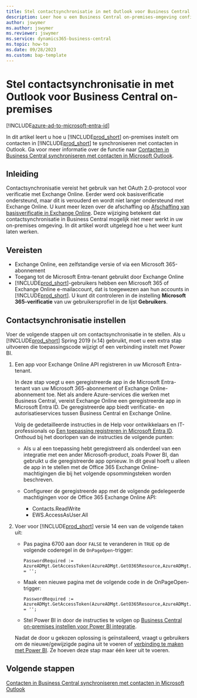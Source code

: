 ```yaml
---
title: Stel contactsynchronisatie in met Outlook voor Business Central on-premises
description: Leer hoe u een Business Central on-premises-omgeving configureert om contacten in Business Central en Outlook te synchroniseren.
author: jswymer
ms.author: jswymer
ms.reviewer: jswymer
ms.service: dynamics365-business-central
ms.topic: how-to
ms.date: 09/28/2023
ms.custom: bap-template
---
```


# <a name="set-up-contact-sync-with-outlook-for-business-central-on-premises"></a>Stel contactsynchronisatie in met Outlook voor Business Central on-premises

[!INCLUDE[azure-ad-to-microsoft-entra-id](~/../shared-content/shared/azure-ad-to-microsoft-entra-id.md)]

In dit artikel leert u hoe u [!INCLUDE[prod_short](includes/prod_short.md)] on-premises instelt om contacten in [!INCLUDE[prod_short](includes/prod_short.md)] te synchroniseren met contacten in Outlook. Ga voor meer informatie over de functie naar [Contacten in Business Central synchroniseren met contacten in Microsoft Outlook](admin-synchronize-outlook-contacts.md).

## <a name="introduction"></a>Inleiding

Contactsynchronisatie vereist het gebruik van het OAuth 2.0-protocol voor verificatie met Exchange Online. Eerder werd ook basisverificatie ondersteund, maar dit is verouderd en wordt niet langer ondersteund met Exchange Online. U kunt meer lezen over de afschaffing op [Afschaffing van basisverificatie in Exchange Online](/exchange/clients-and-mobile-in-exchange-online/deprecation-of-basic-authentication-exchange-online). Deze wijziging betekent dat contactsynchronisatie in Business Central mogelijk niet meer werkt in uw on-premises omgeving. In dit artikel wordt uitgelegd hoe u het weer kunt laten werken.

## <a name="prerequisites"></a>Vereisten

- Exchange Online, een zelfstandige versie of via een Microsoft 365-abonnement  
- Toegang tot de Microsoft Entra-tenant gebruikt door Exchange Online
- [!INCLUDE[prod_short](includes/prod_short.md)]-gebruikers hebben een Microsoft 365 of Exchange Online e-mailaccount, dat is toegewezen aan hun accounts in [!INCLUDE[prod_short](includes/prod_short.md)]. U kunt dit controleren in de instelling **Microsoft 365-verificatie** van uw gebruikersprofiel in de lijst **Gebruikers**. 

## <a name="set-up-contact-sync"></a>Contactsynchronisatie instellen

Voer de volgende stappen uit om contactsynchronisatie in te stellen. Als u [!INCLUDE[prod_short](includes/prod_short.md)] Spring 2019 (v.14) gebruikt, moet u een extra stap uitvoeren die toepassingscode wijzigt of een verbinding instelt met Power BI.

1. <a name="registerapp"></a>Een app voor Exchange Online API registreren in uw Microsoft Entra-tenant.

   In deze stap voegt u een geregistreerde app in de Microsoft Entra-tenant van uw Microsoft 365-abonnement of Exchange Online-abonnement toe. Net als andere Azure-services die werken met Business Central, vereist Exchange Online een geregistreerde app in Microsoft Entra ID. De geregistreerde app biedt verificatie- en autorisatieservices tussen Business Central en Exchange Online.

   Volg de gedetailleerde instructies in de Help voor ontwikkelaars en IT-professionals op [Een toepassing registreren in Microsoft Entra ID](/dynamics365/business-central/dev-itpro/administration/register-app-azure#register-an-application-in-azure-active-directory). Onthoud bij het doorlopen van de instructies de volgende punten:

   - Als u al een toepassing hebt geregistreerd als onderdeel van een integratie met een ander Microsoft-product, zoals Power BI, dan gebruikt u die geregistreerde app opnieuw. In dit geval hoeft u alleen de app in te stellen met de Office 365 Exchange Online-machtigingen die bij het volgende opsommingsteken worden beschreven.

   - Configureer de geregistreerde app met de volgende gedelegeerde machtigingen voor de Office 365 Exchange Online API:

     - Contacts.ReadWrite
     - EWS.AccessAsUser.All

2. Voer voor [!INCLUDE[prod_short](includes/prod_short.md)] versie 14 een van de volgende taken uit:

   - Pas pagina 6700 aan door `FALSE` te veranderen in `TRUE` op de volgende coderegel in de `OnPageOpen`-trigger:

     ```
     PasswordRequired := AzureADMgt.GetAccessToken(AzureADMgt.GetO365Resource,AzureADMgt.GetO365ResourceName,TRUE) = '';
     ```

   - Maak een nieuwe pagina met de volgende code in de OnPageOpen-trigger:

     ```
     PasswordRequired := AzureADMgt.GetAccessToken(AzureADMgt.GetO365Resource,AzureADMgt.GetO365ResourceName,TRUE) = '';
     ```

   - Stel Power BI in door de instructies te volgen op [Business Central on-premises instellen voor Power BI integratie](admin-powerbi-setup.md#setup).

   Nadat de door u gekozen oplossing is geïnstalleerd, vraagt u gebruikers om de nieuwe/gewijzigde pagina uit te voeren of [verbinding te maken met Power BI](across-working-with-powerbi.md#connect). Ze hoeven deze stap maar één keer uit te voeren.

## <a name="next-steps"></a>Volgende stappen

[Contacten in Business Central synchroniseren met contacten in Microsoft Outlook](admin-synchronize-outlook-contacts.md)  
